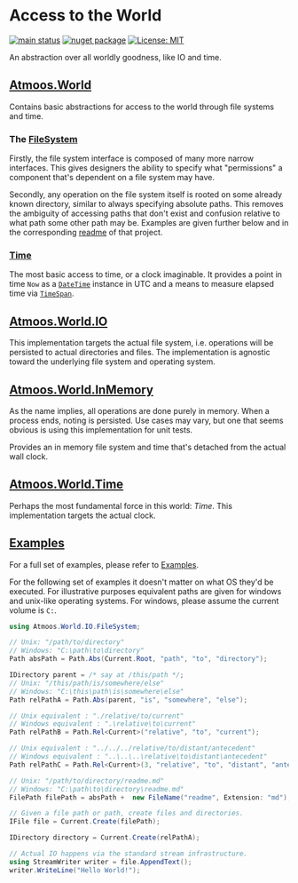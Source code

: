 # Access to the World

[![main status](https://github.com/atmoos/World/actions/workflows/dotnet.yml/badge.svg)](https://github.com/atmoos/World/actions/workflows/dotnet.yml)
[![nuget package](https://img.shields.io/nuget/v/Atmoos.World.svg?logo=nuget)](https://www.nuget.org/packages/Atmoos.World)
[![License: MIT](https://img.shields.io/badge/License-MIT-yellow.svg)](https://github.com/atmoos/World/blob/main/LICENSE)

An abstraction over all worldly goodness, like IO and time.

## [Atmoos.World](./source/Atmoos.World)

Contains basic abstractions for access to the world through file systems and time.

### The [FileSystem](./source/Atmoos.World/IFileSystem.cs)

Firstly, the file system interface is composed of many more narrow interfaces. This gives designers the ability to specify what "permissions" a component that's dependent on a file system may have.

Secondly, any operation on the file system itself is rooted on some already known directory, similar to always specifying absolute paths. This removes the ambiguity of accessing paths that don't exist and confusion relative to what path some other path may be. Examples are given further below and in the corresponding [readme](./source/Atmoos.World/readme.md) of that project.

### [Time](./source/Atmoos.World/ITime.cs)

The most basic access to time, or a clock imaginable. It provides a point in time `Now` as a [`DateTime`](https://learn.microsoft.com/en-gb/dotnet/api/system.datetime) instance in UTC and a means to measure elapsed time via [`TimeSpan`](https://learn.microsoft.com/en-gb/dotnet/api/system.timespan).

## [Atmoos.World.IO](./source/Atmoos.World.IO)

This implementation targets the actual file system, i.e. operations will be persisted to actual directories and files. The implementation is agnostic toward the underlying file system and operating system.

## [Atmoos.World.InMemory](./source/Atmoos.World.InMemory)

As the name implies, all operations are done purely in memory. When a process ends, noting is persisted. Use cases may vary, but one that seems obvious is using this implementation for unit tests.

Provides an in memory file system and time that's detached from the actual wall clock.

## [Atmoos.World.Time](./source/Atmoos.World.Time)

Perhaps the most fundamental force in this world: *Time*. This implementation targets the actual clock.

## [Examples](./source/Atmoos.World.Test/Examples.cs)

For a full set of examples, please refer to [Examples](./source/Atmoos.World.Test/Examples.cs).

For the following set of examples it doesn't matter on what OS they'd be executed. For illustrative purposes equivalent paths are given for windows and unix-like operating systems. For windows, please assume the current volume is `C:`.

```csharp
using Atmoos.World.IO.FileSystem;

// Unix: "/path/to/directory"
// Windows: "C:\path\to\directory"
Path absPath = Path.Abs(Current.Root, "path", "to", "directory");

IDirectory parent = /* say at /this/path */;
// Unix: "/this/path/is/somewhere/else"
// Windows: "C:\this\path\is\somewhere\else"
Path relPathA = Path.Abs(parent, "is", "somewhere", "else");

// Unix equivalent : "./relative/to/current"
// Windows equivalent : ".\relative\to\current"
Path relPathB = Path.Rel<Current>("relative", "to", "current");

// Unix equivalent : "../../../relative/to/distant/antecedent"
// Windows equivalent : "..\..\..\relative\to\distant\antecedent"
Path relPathC = Path.Rel<Current>(3, "relative", "to", "distant", "antecedent");

// Unix: "/path/to/directory/readme.md"
// Windows: "C:\path\to\directory\readme.md"
FilePath filePath = absPath +  new FileName("readme", Extension: "md");

// Given a file path or path, create files and directories.
IFile file = Current.Create(filePath);

IDirectory directory = Current.Create(relPathA);

// Actual IO happens via the standard stream infrastructure.
using StreamWriter writer = file.AppendText();
writer.WriteLine("Hello World!");
```
